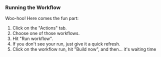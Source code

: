 ### Running the Workflow

Woo-hoo! Here comes the fun part:
1. Click on the "Actions" tab.
2. Choose one of those workflows.
3. Hit "Run workflow".
4. If you don't see your run, just give it a quick refresh.
5. Click on the workflow run, hit "Build now", and then... it's waiting time
